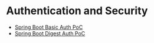 # Authentication and Security
- [Spring Boot Basic Auth PoC](https://github.com/vitaliy-denys/Java/tree/master/authentication-and-security/spring-boot-basic-auth-poc)
- [Spring Boot Digest Auth PoC](https://github.com/vitaliy-denys/Java/tree/master/authentication-and-security/spring-boot-digest-auth-poc)